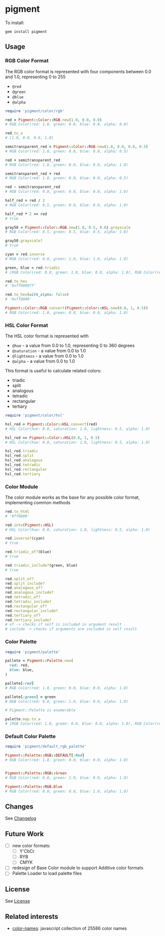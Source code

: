 # pigment

To install:

```
gem install pigment
```

## Usage
### RGB Color Format
The RGB color format is represented with four components between 0.0 and 1.0, representing 0 to 255
- `@red`
- `@green`
- `@blue`
- `@alpha`

```ruby
require 'pigment/color/rgb'

red = Pigment::Color::RGB.new(1.0, 0.0, 0.0)
# RGB Color(red: 1.0, green: 0.0, blue: 0.0, alpha: 0.0)

red.to_a
# [1.0, 0.0, 0.0, 1.0]

semitransparent_red = Pigment::Color::RGB.new(1.0, 0.0, 0.0, 0.5)
# RGB Color(red: 1.0, green: 0.0, blue: 0.0, alpha: 0.5)

red + semitransparent_red
# RGB Color(red: 1.0, green: 0.0, blue: 0.0, alpha: 1.0)

semitransparent_red + red 
# RGB Color(red: 1.0, green: 0.0, blue: 0.0, alpha: 0.5)

red - semitransparent_red
# RGB Color(red: 0.0, green: 0.0, blue: 0.0, alpha: 1.0)

half_red = red / 2
# RGB Color(red: 0.5, green: 0.0, blue: 0.0, alpha: 1.0)

half_red * 2 == red
# true

gray50 = Pigment::Color::RGB.new(1.0, 0.5, 0.0).grayscale
# RGB Color(red: 0.5, green: 0.5, blue: 0.5, alpha: 1.0)

gray50.grayscale?
# true

cyan = red.inverse
# RGB Color(red: 0.0, green: 1.0, blue: 1.0, alpha: 1.0)

green, blue = red.triadic
# [RGB Color(red: 0.0, green: 1.0, blue: 0.0, alpha: 1.0), RGB Color(red: 0.0, green: 0.0, blue: 1.0, alpha: 1.0)]

red.to_hex
# '0xff0000ff'

red.to_hex(with_alpha: false)
# '0xff0000'

Pigment::Color::RGB.convert(Pigment::Color::HSL.new(0.0, 1, 0.5))
# RGB Color(red: 1.0, green: 0.0, blue: 0.0, alpha: 1.0)
```

### HSL Color Format

The HSL color format is represented with

- `@hue` - a value from 0.0 to 1.0, representing 0 to 360 degrees
- `@saturation` - a value from 0.0 to 1.0 
- `@lightness` - a value from 0.0 to 1.0
- `@alpha` - a value from 0.0 to 1.0

This format is useful to calculate related colors:

- triadic
- split
- analogous
- tetradic
- rectangular
- tertiary

```ruby
require 'pigment/color/hsl'

hsl_red = Pigment::Color::HSL.convert(red)
# HSL Color(hue: 0.0, saturation: 1.0, lightness: 0.5, alpha: 1.0)

hsl_red == Pigment::Color::HSL(0.0, 1, 0.5)
# HSL Color(hue: 0.0, saturation: 1.0, lightness: 0.5, alpha: 1.0)

hsl_red.triadic
hsl_red.split
hsl_red.analogous
hsl_red.tetradic
hsl_red.rectangular
hsl_red.tertiary

```

### Color Module

The color module works as the base for any possible color format, implementing common methods

```ruby
red.to_html
# '#ff0000'

red.into(Pigment::HSL)
# HSL Color(hue: 0.0, saturation: 1.0, lightness: 0.5, alpha: 1.0)

red.inverse?(cyan)
# true

red.triadic_of?(blue)
# true

red.triadic_include?(green, blue)
# true

red.split_of?
red.split_include?
red.analogous_of?
red.analogous_include?
red.tetradic_of?
red.tetradic_include?
red.rectangular_of?
red.rectangular_include?
red.tertiary_of?
red.tertiary_include?
# of -> checks if self is included in argument result  
# include -> checks if arguments are included in self result  
```

### Color Palette

```ruby
require 'pigment/palette'

pallete = Pigment::Palette.new(
  red: red,
  blue: blue,
)

pallete[:red]
# RGB Color(red: 1.0, green: 0.0, blue: 0.0, alpha: 1.0)

pallete[:green] = green
# RGB Color(red: 0.0, green: 1.0, blue: 0.0, alpha: 1.0)

# Pigment::Palette is enumerable

palette.map.to_a
# [RGB Color(red: 1.0, green: 0.0, blue: 0.0, alpha: 1.0), RGB Color(red: 0.0, green: 0.0, blue: 1.0, alpha: 1.0), RGB Color(red: 0.0, green: 1.0, blue: 0.0, alpha: 1.0)]
```

### Default Color Palette

```ruby
require 'pigment/default_rgb_palette'

Pigment::Palette::RGB::DEFAULT[:Red]
# RGB Color(red: 1.0, green: 0.0, blue: 0.0, alpha: 1.0)


Pigment::Palette::RGB::Green
# RGB Color(red: 0.0, green: 1.0, blue: 0.0, alpha: 1.0)

Pigment::Palette::RGB.Blue
# RGB Color(red: 0.0, green: 0.0, blue: 1.0, alpha: 1.0)
```

## Changes
See [Changelog](CHANGELOG.md)


## Future Work
- [ ] new color formats:
    - [ ] Y'CbCr
    - [ ] RYB
    - [ ] CMYK
- [ ] redesign of Base Color module to support Additive color formats
- [ ] Palette Loader to load palette files

## License
See [License](LICENSE.md)

## Related interests
- [color-names](https://github.com/meodai/color-names): javascript collection of 25586 color names  